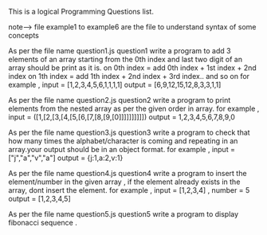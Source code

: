 This is a logical Programming Questions list.

note--> file example1 to example6 are the file to understand syntax of some concepts



As per the file name question1.js
question1 
write a program to add 3 elements of an array starting from the 0th index and last two digit of an array should be print as it is.
on 0th index = add 0th index + 1st index + 2nd index
on 1th index = add 1th index + 2nd index + 3rd index.. and so on
for example , input = [1,2,3,4,5,6,1,1,1,1] 
output = [6,9,12,15,12,8,3,3,1,1]



As per the file name question2.js
question2
write a program to print elements from the nested array as per the given order in array.
for example , input = ([1,[2,[3,[4,[5,[6,[7,[8,[9,[0]]]]]]]]]])
output = 1,2,3,4,5,6,7,8,9,0



As per the file name question3.js
question3
write a program to check that how many times the alphabet/character is coming and repeating in an array.your output should be in an object format.
for example , input = ["j","a","v","a"]
output = {j:1,a:2,v:1}



As per the file name question4.js
question4
write a program to insert the element/number in the given array , if the element already exists in the array, dont insert the element.
for example , input = [1,2,3,4] , number = 5
output = [1,2,3,4,5]
  



As per the file name question5.js
question5
write a program to display fibonacci sequence .